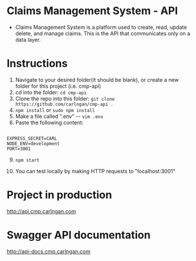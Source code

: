 # Claims Management System  - API
* Claims Management System is a platform used to create, read, update delete, and manage claims. This is the API that communicates only on a data layer.

# Instructions
1. Navigate to your desired folder(it should be blank), or create a new folder for this project (i.e. cmp-api)
3. cd into the folder: `cd cmp-api`
4. Clone the repo into this folder: `git clone https://github.com/carlngan/cmp-api .`
5. `npm install` or `sudo npm install`
6. Make a file called ".env" -- `vim .env`
7. Paste the following content:
```

EXPRESS_SECRET=CARL
NODE_ENV=development
PORT=3001

```
9. `npm start`

10.  You can test locally by making HTTP requests to  "localhost:3001"

# Project in production
http://api.cmp.carlngan.com

# Swagger API documentation
http://api-docs.cmp.carlngan.com